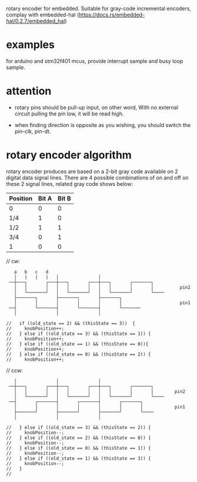 

rotary encoder for embedded. Suitable for gray-code incremental encoders, 
complay with embedded-hal (https://docs.rs/embedded-hal/0.2.7/embedded_hal)

# examples

for arduino and stm32f401 mcus, provide interrupt sample and busy loop sample.

# attention

- rotary pins should be pull-up input, on other word, With no external circuit pulling the pin low, it will be read high.

- when finding direction is opposite as you wishing, you should switch the pin-clk, pin-dt.


# rotary encoder algorithm

rotary encoder produces are based on a 2-bit gray code available on 2 digital data signal lines.
There are 4 possible combinations of on and off on these 2 signal lines, 
related gray code shows below:

|Position	|Bit A	|Bit B|
|-----------|-------|-----|
|0	        |0      |0    |
|1/4        |1      |0    |
|1/2        |1      |1    |
|3/4        |0      |1    |
|1          |0      |0    |

// cw:
```text
   a   b   c   d
   │   |   |   |   │               │          
 ──┼───┐       ┌───┼───┐       ┌───┼───┐       ┌───────┐
   │   │       │   │   │       │   │   │       │       │          pin2
   │   └───────┘   │   └───────┘   │   └───────┘       └────
   ├───────┐       ├───────┐       ├───────┐
   │       │       │       │       │       │                      pin1
 ──┤       └───────┤       └───────┤       └───────
   │               │               │

//   if ((old_state == 2) && (thisState == 3))  {
//     knobPosition++;
//   } else if ((old_state == 3) && (thisState == 1)) {
//     knobPosition++;
//   } else if ((old_state == 1) && (thisState == 0)){
//     knobPosition++;
//   } else if ((old_state == 0) && (thisState == 2)) {
//     knobPosition++;
```

// ccw:
```text
   │               │               │         
 ──┼───┐       ┌───┼───┐       ┌───┼───┐       ┌───────┐
   │   │       │   │   │       │   │   │       │       │        pin2
   │   └───────┘   │   └───────┘   │   └───────┘       └────
 ──┤       ┌───────┤       ┌───────┤       ┌───────┐
   │       │       │       │       │       │       │            pin1
   ├───────┘       ├───────┘       ├───────┘       └────
   │               │               │

//   } else if ((old_state == 3) && (thisState == 2)) {
//     knobPosition--;
//   } else if ((old_state == 2) && (thisState == 0)) {
//     knobPosition--;
//   } else if ((old_state == 0) && (thisState == 1)) {
//     knobPosition--;
//   } else if ((old_state == 1) && (thisState == 3)) {
//     knobPosition--;
//   }
//
```

